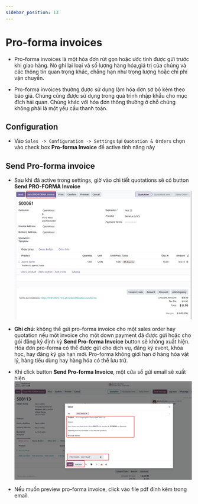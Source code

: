 ```yaml
---
sidebar_position: 13
---
```


# Pro-forma invoices

- Pro-forma invoices là một hóa đơn rút gọn hoặc ước tính được gửi trước khi giao hàng. Nó ghi lại loại và số lượng hàng hóa,giá trị
  của chúng và các thông tin quan trọng khác, chẳng hạn như trọng lượng hoặc chi phí vận chuyển.

- Pro-forma invoices thường được sử dụng làm hóa đơn sơ bộ kèm theo báo giá. Chúng cũng được sử dụng trong quá trình nhập khẩu cho
  mục đích hải quan. Chúng khác với hóa đơn thông thường ở chỗ chúng không phải là một yêu cầu thanh toán.

## Configuration

- Vào `Sales -> Configuration -> Settings` tại `Quotation & Orders` chọn vào check box **Pro-forma Invoice** để active tính năng này

## Send Pro-forma invoice

- Sau khi đã active trong settings, giờ vào chi tiết quotations sẽ có button **Send PRO-FORMA Invoice**
  ![sales pro-forma invoice](../img/sales_proforma_invoice.png)

- **Ghi chú**: không thể gửi pro-forma invoice cho một sales order hay quotation nếu một invoice cho một down payment đã được gửi hoặc cho gói đăng ký định kỳ
  **Send Pro-forma Invoice** button sẽ không xuất hiện. Hóa đơn pro-forma có thể được gửi cho dịch vụ, đăng ký event, khóa học, hay đăng ký gia hạn mới. Pro-forma
  không giới hạn ở hàng hóa vật lý, hàng tiêu dùng hay hàng hóa có thể lưu trữ.

- Khi click button **Send Pro-forma Invoice**, một cửa sổ gửi email sẽ xuất hiện
  ![sales send pro-forma invoice](../img/sales_proforma_invoice_send.png)

- Nếu muốn preview pro-forma invoice, click vào file pdf đính kèm trong email.
